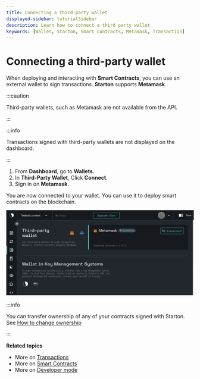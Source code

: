 ```yaml
---
title: Connecting a third-party wallet
displayed-sidebar: tutorialSidebar
description: Learn how to connect a third party wallet
keywords: [Wallet, Starton, Smart contracts, Metamask, Transaction]
---
```


# Connecting a third-party wallet

When deploying and interacting with **Smart Contracts**, you can use an external wallet to sign transactions. **Starton** supports **Metamask**.

:::caution

Third-party wallets, such as Metamask are not available from the API.

:::

:::info

Transactions signed with third-party wallets are not displayed on the dashboard.

:::

1. From **Dashboard**, go to **Wallets**.
1. In **Third-Party Wallet**, Click **Connect**.
1. Sign in on **Metamask**.

You are now connected to your wallet. You can use it to deploy smart contracts on the blockchain.

![Wallet connected metamask](assets/connected-metamask.png)

:::info

You can transfer ownership of any of your contracts signed with Starton. See [How to change ownership](Tutorials/how-to-change-the-smart-contracts-ownership.md)

::: 

**Related topics**

-   More on [Transactions](/Transactions/creating-a-transaction.mdx)
-   More on [Smart Contracts](/Smart-contract/understanding-smart-contracts.md)
-   More on [Developer mode](/Developer/Discovering-coding-interface.md)
